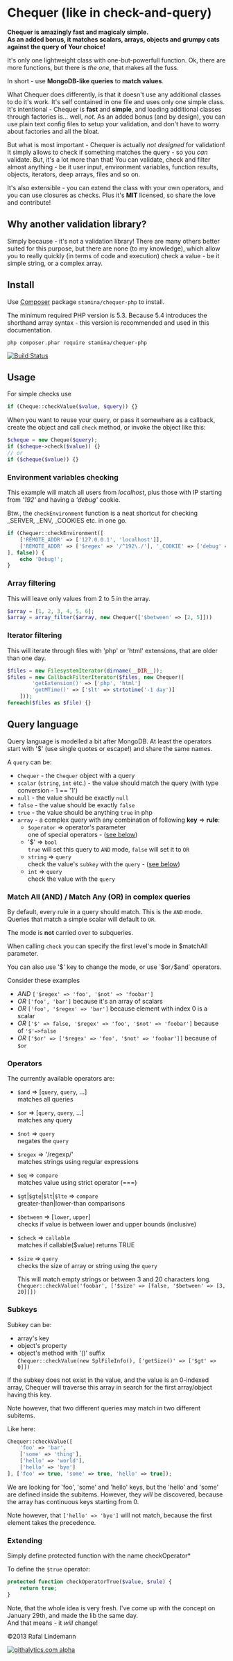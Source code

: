 Chequer (like in check-and-query)
=================================

__Chequer is amazingly fast and magicaly simple.__<br/>
__As an added bonus, it matches scalars, arrays, objects and grumpy cats against the query of Your choice!__

It's only one lightweight class with one-but-powerfull function. Ok, there are more functions, but there
is _the one_, that makes all the fuss.

In short - use __MongoDB-like queries__ to __match values__. 

What Chequer does differently, is that it doesn't use any additional classes to do it's work. It's
self contained in one file and uses only one simple class.
It's intentional - Chequer is **fast** and **simple**, and loading additional classes through factories is... well, *not*.
As an added bonus (and by design), you can use plain text config files to setup your validation, and don't have to worry
about factories and all the bloat.

But what is most important - Chequer is actually _not designed_ for validation! It simply allows to check
if something matches the query - so you *can* validate. But, it's a lot more than that! You can validate, 
check and filter almost anything - be it user input, environment variables, function results, objects, iterators, 
deep arrays, files and so on.

It's also extensible - you can extend the class with your own operators, and you can use
closures as checks. Plus it's **MIT** licensed, so share the love and contribute!

Why another validation library?
-----------------------------

Simply because - it's not a validation library! There are many others better suited for this purpose, 
but there are none (to my knowledge), which allow you to really quickly (in terms of code and execution) 
check a value - be it simple string, or a complex array.

Install
-------

Use [Composer](http://getcomposer.org/) package `stamina/chequer-php` to install.

The minimum required PHP version is 5.3. Because 5.4 introduces the shorthand array syntax - this version is recommended
and used in this documentation.

```
php composer.phar require stamina/chequer-php
```

[![Build Status](https://travis-ci.org/panrafal/chequer-php.png?branch=master)](https://travis-ci.org/panrafal/chequer-php)

Usage
-----

For simple checks use 
```php
if (Cheque::checkValue($value, $query)) {}
```

When you want to reuse your query, or pass it somewhere as a callback, create the object and call `check` method,
or invoke the object like this:
```php
$cheque = new Cheque($query);
if ($cheque->check($value)) {}
// or
if ($cheque($value)) {}
```

### Environment variables checking

This example will match all users from *localhost*, plus those with IP starting from *'192'* and having a *'debug'* cookie.

Btw., the `checkEnvironment` function is a neat shortcut for checking _SERVER, _ENV, _COOKIES etc. in one go.
```php
if (Chequer::checkEnvironment([
    ['REMOTE_ADDR' => ['127.0.0.1', 'localhost']],
    ['REMOTE_ADDR' => ['$regex' => '/^192\./'], '_COOKIE' => ['debug' => true]]
], false)) {
    echo 'Debug!';
}
```

### Array filtering

This will leave only values from 2 to 5 in the array.
```php
$array = [1, 2, 3, 4, 5, 6];
$array = array_filter($array, new Chequer(['$between' => [2, 5]]))
```

### Iterator filtering

This will iterate through files with 'php' or 'html' extensions, that are older than one day.
```php
$files = new FilesystemIterator(dirname(__DIR__));
$files = new CallbackFilterIterator($files, new Chequer([
        'getExtension()' => ['php', 'html']
        'getMTime()' => ['$lt' => strtotime('-1 day')]
    ]));
foreach($files as $file) {}
```

Query language
--------------
Query language is modelled a bit after MongoDB. 
At least the operators start with '$' (use single quotes or escape!) and share the same names.

A `query` can be:
* `Chequer` - the `Chequer` object with a query
* `scalar` (`string`, `int` etc.) - the value should match the query (with type conversion - 1 == '1')
* `null` - the value should be exactly `null`
* `false` - the value should be exactly `false`
* `true` - the value should be anything `true` in php
* `array` - a complex query with any combination of following **key** => **rule**:
    * `$operator` => operator's parameter <br/>
        one of special operators - ([see below](#operators))
    * '$' => `bool`  <br/>
      `true` will set this query to `AND` mode, `false` will set it to `OR`
    * `string` => `query`  <br/>
      check the value's `subkey` with the `query` - ([see below](#subkeys))
    * `int` => `query`  <br/>
      check the value with the `query`

### Match All (AND) / Match Any (OR) in complex queries

By default, every rule in a query should match. This is the `AND` mode. Queries that match a simple
scalar will default to `OR`.

The mode is **not** carried over to subqueries.

When calling `check` you can specify the first level's mode in $matchAll parameter.

You can also use '$' key to change the mode, or use `$or`/`$and` operators.

Consider these examples
* *AND* `['$regex' => 'foo', '$not' => 'foobar']`
* *OR* `['foo', 'bar']` because it's an array of scalars
* *OR* `['foo', '$regex' => 'bar']` because element with index 0 is a scalar
* *OR* `['$' => false, '$regex' => 'foo', '$not' => 'foobar']` because of `'$'=>false`
* *OR* `['$or' => ['$regex' => 'foo', '$not' => 'foobar']]` because of `$or`

### Operators

The currently available operators are:
* `$and` => [`query`, `query`, ...]  <br/>
  matches all queries
* `$or` => [`query`, `query`, ...]  <br/>
  matches any query
* `$not` => `query`  <br/>
  negates the `query`
* `$regex` => '/regexp/'  <br/>
  matches strings using regular expressions
* `$eq` => `compare`  <br/>
  matches value using strict operator (===)
* `$gt`|`$gte`|`$lt`|`$lte` => `compare` <br/>
  greater-than|lower-than comparisons
* `$between` => [`lower`, `upper`] <br/>
  checks if value is between lower and upper bounds (inclusive)
* `$check` => `callable` <br/>
  matches if callable($value) returns TRUE
* `$size` => `query` <br/>
  checks the size of array or string using the `query`

  This will match empty strings or between 3 and 20 characters long. <br/>
  `Chequer::checkValue('foobar', ['$size' => [false, '$between' => [3, 20]]])`

### Subkeys

Subkey can be:
* array's key 
* object's property
* object's method with '()' suffix <br/>
  `Chequer::checkValue(new SplFileInfo(), ['getSize()' => ['$gt' => 0]])`

If the subkey does not exist in the value, and the value is an 0-indexed array, Chequer will traverse this
array in search for the first array/object having this key.

Note however, that two different queries may match in two different subitems.

Like here:
```php
Chequer::checkValue([
    'foo' => 'bar', 
    ['some' => 'thing'],
    ['hello' => 'world'],
    ['hello' => 'bye']
], ['foo' => true, 'some' => true, 'hello' => true]);
```

We are looking for 'foo', 'some' and 'hello' keys, but the 'hello' and 'some' are defined inside the subitems. 
However, they *will* be discovered, because the array has continuous keys starting from 0. 

Note however, that `['hello' => 'bye']` will not match, because the first element takes the precedence.

### Extending

Simply define protected function with the name checkOperator*

To define the `$true` operator:
```php
protected function checkOperatorTrue($value, $rule) {
    return true;
}
```

Note, that the whole idea is very fresh. I've come up with the concept on January 29th, and made the lib the same day. <br/>
And that means - it *will* change!

&copy;2013 Rafal Lindemann

[![githalytics.com alpha](https://cruel-carlota.pagodabox.com/b0780748041204c1d29e52c80d852fa1 "githalytics.com")](http://githalytics.com/panrafal/chequer-php)
